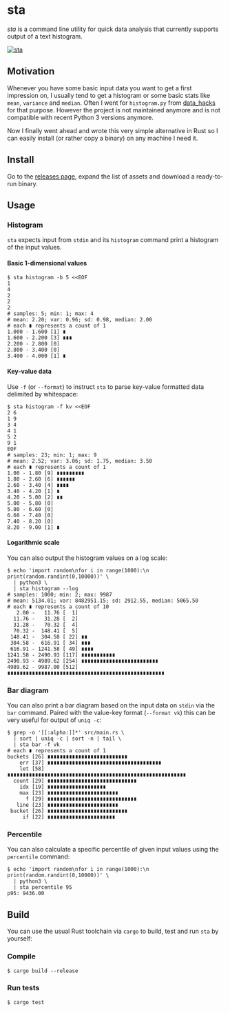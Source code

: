 # sta

*sta* is a command line utility for quick data analysis that currently supports
output of a text histogram.

[![sta](https://github.com/kongo2002/sta/actions/workflows/build.yml/badge.svg)][actions]


## Motivation

Whenever you have some basic input data you want to get a first impression on, I
usually tend to get a histogram or some basic stats like `mean`, `variance` and
`median`. Often I went for `histogram.py` from
[data_hacks](https://github.com/bitly/data_hacks) for that purpose. However the
project is not maintained anymore and is not compatible with recent Python 3
versions anymore.

Now I finally went ahead and wrote this very simple alternative in Rust so I can
easily install (or rather copy a binary) on any machine I need it.


## Install

Go to the [releases page][releases], expand the list of assets and download a
ready-to-run binary.


## Usage


### Histogram

`sta` expects input from `stdin` and its `histogram` command print a histogram
of the input values.


#### Basic 1-dimensional values

```console
$ sta histogram -b 5 <<EOF
1
4
2
2
2
# samples: 5; min: 1; max: 4
# mean: 2.20; var: 0.96; sd: 0.98, median: 2.00
# each ∎ represents a count of 1
1.000 - 1.600 [1] ∎
1.600 - 2.200 [3] ∎∎∎
2.200 - 2.800 [0]
2.800 - 3.400 [0]
3.400 - 4.000 [1] ∎
```


#### Key-value data

Use `-f` (or `--format`) to instruct `sta` to parse key-value formatted data
delimited by whitespace:

```console
$ sta histogram -f kv <<EOF
2 6
1 9
3 4
4 1
5 2
9 1
EOF
# samples: 23; min: 1; max: 9
# mean: 2.52; var: 3.06; sd: 1.75, median: 3.50
# each ∎ represents a count of 1
1.00 - 1.80 [9] ∎∎∎∎∎∎∎∎∎
1.80 - 2.60 [6] ∎∎∎∎∎∎
2.60 - 3.40 [4] ∎∎∎∎
3.40 - 4.20 [1] ∎
4.20 - 5.00 [2] ∎∎
5.00 - 5.80 [0]
5.80 - 6.60 [0]
6.60 - 7.40 [0]
7.40 - 8.20 [0]
8.20 - 9.00 [1] ∎
```

#### Logarithmic scale

You can also output the histogram values on a log scale:

```console
$ echo 'import random\nfor i in range(1000):\n print(random.randint(0,10000))' \
  | python3 \
  | sta histogram --log
# samples: 1000; min: 2; max: 9987
# mean: 5134.01; var: 8482951.15; sd: 2912.55, median: 5065.50
# each ∎ represents a count of 10
   2.00 -   11.76 [  1]
  11.76 -   31.28 [  2]
  31.28 -   70.32 [  4]
  70.32 -  148.41 [  5]
 148.41 -  304.58 [ 22] ∎∎
 304.58 -  616.91 [ 34] ∎∎∎
 616.91 - 1241.58 [ 49] ∎∎∎∎
1241.58 - 2490.93 [117] ∎∎∎∎∎∎∎∎∎∎∎
2490.93 - 4989.62 [254] ∎∎∎∎∎∎∎∎∎∎∎∎∎∎∎∎∎∎∎∎∎∎∎∎∎
4989.62 - 9987.00 [512] ∎∎∎∎∎∎∎∎∎∎∎∎∎∎∎∎∎∎∎∎∎∎∎∎∎∎∎∎∎∎∎∎∎∎∎∎∎∎∎∎∎∎∎∎∎∎∎∎∎∎∎
```


### Bar diagram

You can also print a bar diagram based on the input data on `stdin` via the
`bar` command. Paired with the value-key format (`--format vk`) this can be very
useful for output of `uniq -c`:

```console
$ grep -o '[[:alpha:]]*' src/main.rs \
  | sort | uniq -c | sort -n | tail \
  | sta bar -f vk
# each ∎ represents a count of 1
buckets [26] ∎∎∎∎∎∎∎∎∎∎∎∎∎∎∎∎∎∎∎∎∎∎∎∎∎∎
    err [37] ∎∎∎∎∎∎∎∎∎∎∎∎∎∎∎∎∎∎∎∎∎∎∎∎∎∎∎∎∎∎∎∎∎∎∎∎∎
    let [58] ∎∎∎∎∎∎∎∎∎∎∎∎∎∎∎∎∎∎∎∎∎∎∎∎∎∎∎∎∎∎∎∎∎∎∎∎∎∎∎∎∎∎∎∎∎∎∎∎∎∎∎∎∎∎∎∎∎∎
  count [29] ∎∎∎∎∎∎∎∎∎∎∎∎∎∎∎∎∎∎∎∎∎∎∎∎∎∎∎∎∎
    idx [19] ∎∎∎∎∎∎∎∎∎∎∎∎∎∎∎∎∎∎∎
    max [23] ∎∎∎∎∎∎∎∎∎∎∎∎∎∎∎∎∎∎∎∎∎∎∎
      f [29] ∎∎∎∎∎∎∎∎∎∎∎∎∎∎∎∎∎∎∎∎∎∎∎∎∎∎∎∎∎
   line [23] ∎∎∎∎∎∎∎∎∎∎∎∎∎∎∎∎∎∎∎∎∎∎∎
 bucket [26] ∎∎∎∎∎∎∎∎∎∎∎∎∎∎∎∎∎∎∎∎∎∎∎∎∎∎
     if [22] ∎∎∎∎∎∎∎∎∎∎∎∎∎∎∎∎∎∎∎∎∎∎
```


### Percentile

You can also calculate a specific percentile of given input values using the
`percentile` command:

```console
$ echo 'import random\nfor i in range(1000):\n print(random.randint(0,10000))' \
  | python3 \
  | sta percentile 95
p95: 9436.00
```


## Build

You can use the usual Rust toolchain via `cargo` to build, test and run `sta` by
yourself:


### Compile

```console
$ cargo build --release
```


### Run tests

```console
$ cargo test
```


[actions]: https://github.com/kongo2002/sta/actions/
[releases]: https://github.com/kongo2002/sta/releases/
